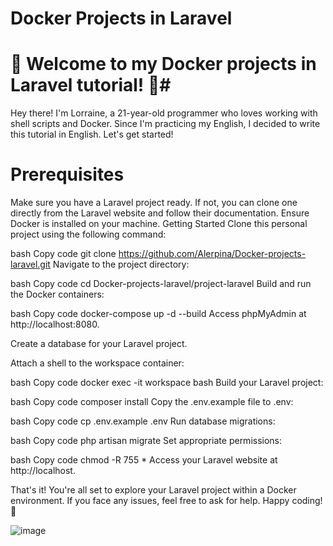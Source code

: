 # Docker Projects in Laravel
# 🚀 Welcome to my Docker projects in Laravel tutorial! 🚀# 

Hey there! I'm Lorraine, a 21-year-old programmer who loves working with shell scripts and Docker. Since I'm practicing my English, I decided to write this tutorial in English. Let's get started!

# Prerequisites #
Make sure you have a Laravel project ready. If not, you can clone one directly from the Laravel website and follow their documentation.
Ensure Docker is installed on your machine.
Getting Started
Clone this personal project using the following command:

bash
Copy code
git clone https://github.com/Alerpina/Docker-projects-laravel.git
Navigate to the project directory:

bash
Copy code
cd Docker-projects-laravel/project-laravel
Build and run the Docker containers:

bash
Copy code
docker-compose up -d --build
Access phpMyAdmin at http://localhost:8080.

Create a database for your Laravel project.

Attach a shell to the workspace container:

bash
Copy code
docker exec -it workspace bash
Build your Laravel project:

bash
Copy code
composer install
Copy the .env.example file to .env:

bash
Copy code
cp .env.example .env
Run database migrations:

bash
Copy code
php artisan migrate
Set appropriate permissions:

bash
Copy code
chmod -R 755 *
Access your Laravel website at http://localhost.

That's it! You're all set to explore your Laravel project within a Docker environment. If you face any issues, feel free to ask for help. Happy coding! 🎉

![image](https://github.com/Alerpina/Docker-projects-laravel/assets/101226446/49345a75-bc3e-43f5-8057-5c6ca8bc721b)
